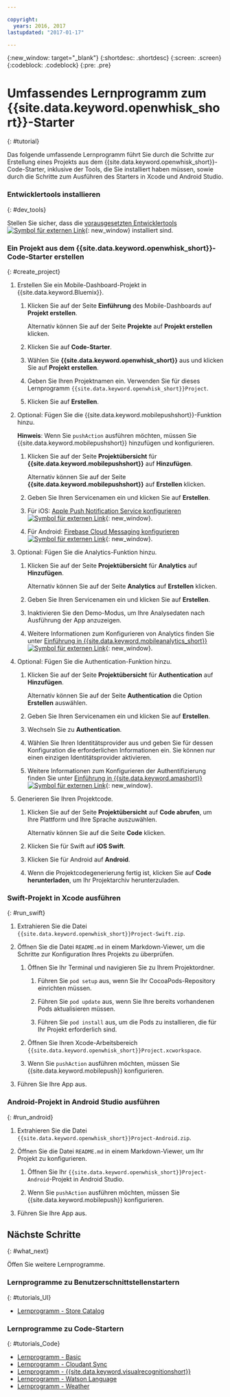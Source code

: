```yaml
---

copyright:
  years: 2016, 2017
lastupdated: "2017-01-17"

---
```

{:new_window: target="_blank"}
{:shortdesc: .shortdesc}
{:screen: .screen}
{:codeblock: .codeblock}
{:pre: .pre}

# Umfassendes Lernprogramm zum {{site.data.keyword.openwhisk_short}}-Starter
{: #tutorial}

Das folgende umfassende Lernprogramm führt Sie durch die Schritte zur Erstellung eines Projekts aus dem {{site.data.keyword.openwhisk_short}}-Code-Starter, inklusive der Tools, die Sie installiert haben müssen, sowie durch die Schritte zum Ausführen des Starters in Xcode und Android Studio.


### Entwicklertools installieren
{: #dev_tools}

Stellen Sie sicher, dass die [vorausgesetzten Entwicklertools ![Symbol für externen Link](../icons/launch-glyph.svg "Symbol für externen Link")](get_code.html#prereq-dev-tools "Symbol für externen Link"){: new_window} installiert sind.


### Ein Projekt aus dem {{site.data.keyword.openwhisk_short}}-Code-Starter erstellen
{: #create_project}

1. Erstellen Sie ein Mobile-Dashboard-Projekt in {{site.data.keyword.Bluemix}}.

   1. Klicken Sie auf der Seite **Einführung** des Mobile-Dashboards auf **Projekt erstellen**.

      Alternativ können Sie auf der Seite **Projekte** auf **Projekt erstellen** klicken.

   2. Klicken Sie auf **Code-Starter**.

   3. Wählen Sie **{{site.data.keyword.openwhisk_short}}** aus und klicken Sie auf **Projekt erstellen**.

   4. Geben Sie Ihren Projektnamen ein. Verwenden Sie für dieses Lernprogramm `{{site.data.keyword.openwhisk_short}}Project`.
   
   5. Klicken Sie auf **Erstellen**.

2. Optional: Fügen Sie die {{site.data.keyword.mobilepushshort}}-Funktion hinzu.

   **Hinweis**: Wenn Sie `pushAction` ausführen möchten, müssen Sie {{site.data.keyword.mobilepushshort}} hinzufügen und konfigurieren.

   1. Klicken Sie auf der Seite **Projektübersicht** für **{{site.data.keyword.mobilepushshort}}** auf **Hinzufügen**.

      Alternativ können Sie auf der Seite **{{site.data.keyword.mobilepushshort}}** auf **Erstellen** klicken.

   2. Geben Sie Ihren Servicenamen ein und klicken Sie auf **Erstellen**.

   3. Für iOS: [Apple Push Notification Service konfigurieren ![Symbol für externen Link](../icons/launch-glyph.svg "Symbol für externen Link")](/docs/services/mobilepush/t_push_provider_ios.html "Symbol für externen Link"){: new_window}.

   4. Für Android: [Firebase Cloud Messaging konfigurieren ![Symbol für externen Link](../icons/launch-glyph.svg "Symbol für externen Link")](/docs/services/mobilepush/t_push_provider_android.html "Symbol für externen Link"){: new_window}.
   
3. Optional: Fügen Sie die Analytics-Funktion hinzu.

   1. Klicken Sie auf der Seite **Projektübersicht** für **Analytics** auf **Hinzufügen**.

      Alternativ können Sie auf der Seite **Analytics** auf **Erstellen** klicken.

   2. Geben Sie Ihren Servicenamen ein und klicken Sie auf **Erstellen**.
   
   3. Inaktivieren Sie den Demo-Modus, um Ihre Analysedaten nach Ausführung der App anzuzeigen.
   
   4. Weitere Informationen zum Konfigurieren von Analytics finden Sie unter [Einführung in {{site.data.keyword.mobileanalytics_short}} ![Symbol für externen Link](../icons/launch-glyph.svg "Symbol für externen Link")](/docs/services/mobileanalytics/index.html "Symbol für externen Link"){: new_window}.
  
4. Optional: Fügen Sie die Authentication-Funktion hinzu.

   1. Klicken Sie auf der Seite **Projektübersicht** für **Authentication** auf **Hinzufügen**.

      Alternativ können Sie auf der Seite **Authentication** die Option **Erstellen** auswählen.

   2. Geben Sie Ihren Servicenamen ein und klicken Sie auf **Erstellen**.
   
   3. Wechseln Sie zu **Authentication**.
   
   4. Wählen Sie Ihren Identitätsprovider aus und geben Sie für dessen Konfiguration die erforderlichen Informationen ein. Sie können nur einen einzigen Identitätsprovider aktivieren.

   5. Weitere Informationen zum Konfigurieren der Authentifizierung finden Sie unter [Einführung in {{site.data.keyword.amashort}} ![Symbol für externen Link](../icons/launch-glyph.svg "Symbol für externen Link")](/docs/services/mobileaccess/index.html "Symbol für externen Link"){: new_window}.

5. Generieren Sie Ihren Projektcode.

   1. Klicken Sie auf der Seite **Projektübersicht** auf **Code abrufen**, um Ihre Plattform und Ihre Sprache auszuwählen.
   
      Alternativ können Sie auf die Seite **Code** klicken.

   2. Klicken Sie für Swift auf **iOS Swift**.
   
   3. Klicken Sie für Android auf **Android**.
   
   4. Wenn die Projektcodegenerierung fertig ist, klicken Sie auf **Code herunterladen**, um Ihr Projektarchiv herunterzuladen.


### Swift-Projekt in Xcode ausführen
{: #run_swift}

1. Extrahieren Sie die Datei `{{site.data.keyword.openwhisk_short}}Project-Swift.zip`.

2. Öffnen Sie die Datei `README.md` in einem Markdown-Viewer, um die Schritte zur Konfiguration Ihres Projekts zu überprüfen.

   1. Öffnen Sie Ihr Terminal und navigieren Sie zu Ihrem Projektordner.
   
      1. Führen Sie `pod setup` aus, wenn Sie Ihr CocoaPods-Repository einrichten müssen.
      
      2. Führen Sie `pod update` aus, wenn Sie Ihre bereits vorhandenen Pods aktualisieren müssen.
      
      3. Führen Sie `pod install` aus, um die Pods zu installieren, die für Ihr Projekt erforderlich sind.
      
   3. Öffnen Sie Ihren Xcode-Arbeitsbereich `{{site.data.keyword.openwhisk_short}}Project.xcworkspace`.

   4. Wenn Sie `pushAction` ausführen möchten, müssen Sie {{site.data.keyword.mobilepush}} konfigurieren.
      
3. Führen Sie Ihre App aus.


### Android-Projekt in Android Studio ausführen
{: #run_android}

1. Extrahieren Sie die Datei `{{site.data.keyword.openwhisk_short}}Project-Android.zip`.

2. Öffnen Sie die Datei `README.md` in einem Markdown-Viewer, um Ihr Projekt zu konfigurieren.

   1. Öffnen Sie Ihr `{{site.data.keyword.openwhisk_short}}Project-Android`-Projekt in Android Studio.

   2. Wenn Sie `pushAction` ausführen möchten, müssen Sie {{site.data.keyword.mobilepush}} konfigurieren.
      
3. Führen Sie Ihre App aus.


## Nächste Schritte
{: #what_next}

Öffen Sie weitere Lernprogramme.


### Lernprogramme zu Benutzerschnittstellenstartern
{: #tutorials_UI}

* [Lernprogramm - Store Catalog](tutorial_store_catalog.html)


### Lernprogramme zu Code-Startern
{: #tutorials_Code}

* [Lernprogramm - Basic](tutorial.html)
* [Lernprogramm - Cloudant Sync](tutorial_cloudant_synd.html)
* [Lernprogramm - {{site.data.keyword.visualrecognitionshort}}](tutorial_visual_recognition.html)
* [Lernprogramm - Watson Language](tutorial_watson_language.html)
* [Lernprogramm - Weather](tutorial_weather.html)
